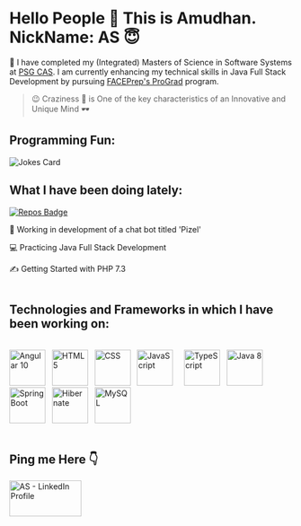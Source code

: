 # Hello People :handshake: This is Amudhan. NickName: AS 😇

🙋‍ I have completed my (Integrated) Masters of Science in Software Systems at <a href="https://www.psgcas.ac.in/" target="_blank">PSG CAS</a>. I am currently enhancing my technical skills in Java Full Stack Development by pursuing <a href="https://www.faceprep.in/prograd/">FACEPrep's ProGrad</a> program. <br/>

> 😉 Craziness :zany_face: is One of the key characteristics of an Innovative and Unique Mind :dark_sunglasses:

## Programming Fun:
![Jokes Card](https://readme-jokes.vercel.app/api)

## What I have been doing lately:

[![Repos Badge](https://badges.pufler.dev/repos/AS-2K20)](https://badges.pufler.dev)

🤠 Working in development of a chat bot titled 'Pizel'

:computer: Practicing Java Full Stack Development 

✍ Getting Started with PHP 7.3
<br/><br/>
## Technologies and Frameworks in which I have been working on:
<br/>
<a href="https://angular.io/" target="_blank"><img title="Angular 10" height="64" width="64" src="https://cdn.svgporn.com/logos/angular-icon.svg" /></a>&nbsp;&nbsp;&nbsp;<a href="https://www.w3schools.com/html/" target="_blank"><img title="HTML 5" height="64" width="64" src="https://cdn.svgporn.com/logos/html-5.svg" /></a>&nbsp;&nbsp;&nbsp;<a href="https://www.w3schools.com/css/" target="_blank"><img title="CSS" height="64" width="64" src="https://cdn.svgporn.com/logos/css-3.svg" /></a>&nbsp;&nbsp;&nbsp;<a href="https://www.javascript.com/" target="_blank"><img title="JavaScript" height="64" width="64" src="https://cdn.svgporn.com/logos/javascript.svg" /></a>&nbsp;&nbsp;&nbsp;&nbsp;&nbsp;<a href="https://www.typescriptlang.org/" target="_blank"><img title="TypeScript" height="64" width="64" src="https://cdn.svgporn.com/logos/typescript-icon.svg" /></a>&nbsp;&nbsp;&nbsp;<a href="https://www.java.com/en/download/help/java8.html" target="_blank"><img title="Java 8" height="64" width="64" src="https://cdn.svgporn.com/logos/java.svg" /></a>&nbsp;&nbsp;&nbsp;<a href="https://spring.io/projects/spring-boot#overview" target="_blank"><img title="Spring Boot" height="64" width="64" src="https://cdn.svgporn.com/logos/spring.svg" /></a>&nbsp;&nbsp;&nbsp;<a href="https://hibernate.org/orm/" target="_blank"><img title="Hibernate" height="64" width="64" src="https://cdn.svgporn.com/logos/hibernate.svg" /></a>&nbsp;&nbsp;&nbsp;<a href="https://www.mysql.com/" target="_blank"><img title="MySQL" height="64" width="64" src="https://cdn.svgporn.com/logos/mysql.svg" /></a><br/><br/>

## Ping me Here 👇 

<a href="https://www.linkedin.com/in/amudhan-b-712781116/" target="_blank"><img title="AS - LinkedIn Profile" height="64" width="128" src="https://cdn.svgporn.com/logos/linkedin.svg" /></a>


<!--
**AS-2K20/AS-2K20** is a ✨ _special_ ✨ repository because its `README.md` (this file) appears on your GitHub profile.

Here are some ideas to get you started:

- 🔭 I’m currently working on Angular and Java 8
- 🌱 I’m currently learning Full Stack Development
- 👯 I’m looking to collaborate on ...
- 🤔 I’m looking for help with ...
- 💬 Ask me about ...
- 📫 How to reach me: 
- 😄 Pronouns: ...
- ⚡ Fun fact: Craziness :zany_face: is one of the by-products of Innovation :dark_sunglasses:
-->
